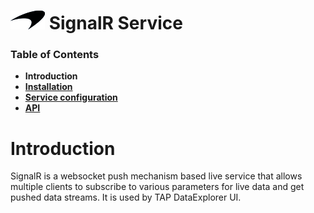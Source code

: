 # ![logo](/Branding/branding.png) SignalR Service

### Table of Contents
- **Introduction**<br>
- [**Installation**](docs/Installation.md)<br>
- [**Service configuration**](docs/ServiceConfig.md)<br>
- [**API**](docs/API.md)<br>


# Introduction

SignalR is a websocket push mechanism based live service that allows multiple clients to subscribe to various parameters for live data and get pushed data streams. It is used by TAP DataExplorer UI.